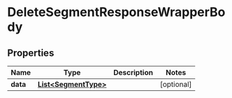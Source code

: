 

# DeleteSegmentResponseWrapperBody


## Properties

Name | Type | Description | Notes
------------ | ------------- | ------------- | -------------
**data** | [**List&lt;SegmentType&gt;**](SegmentType.md) |  |  [optional]



